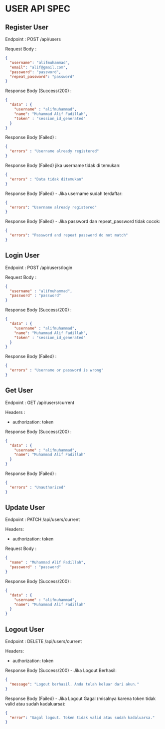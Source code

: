 # USER API SPEC

## Register User

Endpoint : POST /api/users

Request Body :
```json
{
  "username": "alifmuhammad",
  "email": "alif@gmail.com",
  "password": "password",
  "repeat_password": "password"
}
```

Response Body (Success/200) :

```json
{
  "data" : {
    "username" : "alifmuhammad",
    "name": "Muhammad Alif Fadillah",
    "token" : "session_id_generated"
  }
}
```

Response Body (Failed) :

```json
{
  "errors" : "Username already registered"
}
```
Response Body (Failed) jika username tidak di temukan:

```json
{
  "errors" : "Data tidak ditemukan"
}
```
Response Body (Failed) - Jika username sudah terdaftar:

```json
{
  "errors": "Username already registered"
}
```
Response Body (Failed) - Jika password dan repeat_password tidak cocok:
```json
{
  "errors": "Password and repeat password do not match"
}
```

## Login User

Endpoint : POST /api/users/login

Request Body :
```json
{
  "username" : "alifmuhammad",
  "password" : "password"
}
```

Response Body (Success/200) :

```json
{
  "data" : {
    "username" : "alifmuhammad",
    "name": "Muhammad Alif Fadillah",
    "token" : "session_id_generated"
  }
}
```

Response Body (Failed) :

```json
{
  "errors" : "Username or password is wrong"
}
```

## Get User

Endpoint : GET /api/users/current

Headers :
- authorization: token

Response Body (Success/200) :

```json
{
  "data" : {
    "username" : "alifmuhammad",
    "name": "Muhammad Alif Fadillah"
  }
}
```

Response Body (Failed) :

```json
{
  "errors" : "Unauthorized"
}
```

## Update User
Endpoint : PATCH /api/users/current

Headers:
- authorization: token

Request Body :
```json
{
  "name" : "Muhammad Alif Fadillah",
  "password" : "password"
}
```

Response Body (Success/200) :

```json
{
  "data" : {
    "username" : "alifmuhammad",
    "name": "Muhammad Alif Fadillah"
  }
}
```

## Logout User
Endpoint : DELETE /api/users/current

Headers:
- authorization: token

Response Body (Success/200) - Jika Logout Berhasil:

```json
{
  "message": "Logout berhasil. Anda telah keluar dari akun."
}
```
Response Body (Failed) - Jika Logout Gagal (misalnya karena token tidak valid atau sudah kadaluarsa):

```json
{
  "error": "Gagal logout. Token tidak valid atau sudah kadaluarsa."
}
```

